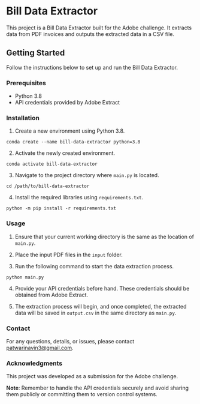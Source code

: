 # Bill Data Extractor

This project is a Bill Data Extractor built for the Adobe challenge. It extracts data from PDF invoices and outputs the extracted data in a CSV file.

## Getting Started

Follow the instructions below to set up and run the Bill Data Extractor.

### Prerequisites

- Python 3.8
- API credentials provided by Adobe Extract

### Installation

1. Create a new environment using Python 3.8.
```shell
conda create --name bill-data-extractor python=3.8
```

2. Activate the newly created environment.
```shell
conda activate bill-data-extractor
```

3. Navigate to the project directory where `main.py` is located.
```shell
cd /path/to/bill-data-extractor
```

4. Install the required libraries using `requirements.txt`.
```shell
python -m pip install -r requirements.txt
```

### Usage

1. Ensure that your current working directory is the same as the location of `main.py`.

2. Place the input PDF files in the `input` folder.

3. Run the following command to start the data extraction process.
```shell
python main.py
```

4. Provide your API credentials before hand. These credentials should be obtained from Adobe Extract.

5. The extraction process will begin, and once completed, the extracted data will be saved in `output.csv` in the same directory as `main.py`.

### Contact

For any questions, details, or issues, please contact patwarinavin3@gmail.com.

### Acknowledgments

This project was developed as a submission for the Adobe challenge.

**Note**: Remember to handle the API credentials securely and avoid sharing them publicly or committing them to version control systems.
